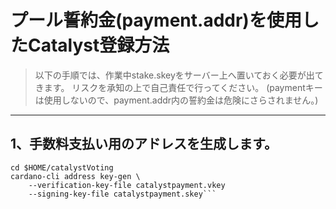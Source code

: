 # プール誓約金(payment.addr)を使用したCatalyst登録方法

>以下の手順では、作業中stake.skeyをサーバー上へ置いておく必要が出てきます。
>リスクを承知の上で自己責任で行ってください。
>(paymentキーは使用しないので、payment.addr内の誓約金は危険にさらされません。)

___
## 1、手数料支払い用のアドレスを生成します。

```mkdir $HOME/catalystVoting
cd $HOME/catalystVoting
cardano-cli address key-gen \
    --verification-key-file catalystpayment.vkey
    --signing-key-file catalystpayment.skey```
